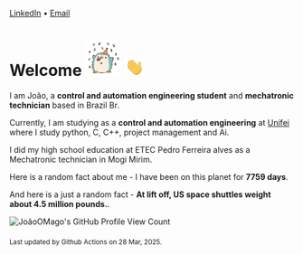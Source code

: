 [LinkedIn](https://www.linkedin.com/in/joão-pedro-gozzoli-b95641301/) &bull;
[Email](joaopedrogozzoli@gmail.com)

# Welcome <img src="happy.gif" height="64px" /> <img src="wave.gif" height="32px" />

I am João, a  **control and automation engineering student** and **mechatronic technician** based in Brazil Br.

Currently, I am studying as a **control and automation engineering** at [Unifei](https://unifei.edu.br) where I study python, C, C++, project management and Ai.

I did my high school education at ETEC Pedro Ferreira alves as a Mechatronic technician in Mogi Mirim.

Here is a random fact about me - I have been on this planet for **7759 days**.

And here is a just a random fact -  **At lift off, US space shuttles weight about 4.5 million pounds.**.

![JoãoOMago's GitHub Profile View Count](https://komarev.com/ghpvc/?username=JoaoOMago)

<sub>Last updated by Github Actions on 28 Mar, 2025.</sub>
